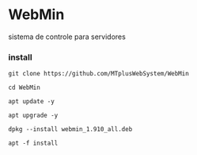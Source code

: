 # WebMin

sistema de controle para servidores 

### install 
```
git clone https://github.com/MTplusWebSystem/WebMin
```

```
cd WebMin
```

```
apt update -y
```
```
apt upgrade -y
```

```
dpkg --install webmin_1.910_all.deb
```

```
apt -f install 
```
